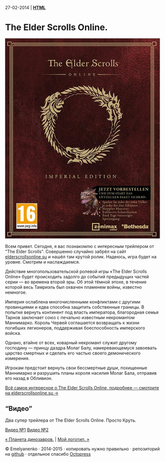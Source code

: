 27-02-2014 | **[HTML](http://andre-y-ru.github.io/p/2014/02/27/the-elder-scrolls.html)**

The Elder Scrolls Online.
=========================
![image](../../../../images/p/elder-scrolls.jpeg)

Всем привет. Сегодня, я вас познакомлю с интересным трейлером от "The Elder Scrolls". Совершенно случайно забрёл на сайт [elderscrollsonline.su](http://elderscrollsonline.su) и нашёл там крутой ролик. Надеюсь, игра будет на уровне. Смотрим и наслаждаемся.

Действие многопользовательской ролевой игры «The Elder Scrolls Online» будет происходить задолго до событий предыдущих частей серии — во времена второй эры. Об этой тёмной эпохе, в течение которой весь Тамриэль был охвачен пламенем войны, известно немногое.

Империя ослаблена многочисленными конфликтами с другими провинциями и едва способна защитить собственные границы. В попытке вернуть континент под власть императора, благородная семья Тарнов заключает союз с печально известным некромантом Маннимарко. Король Червей соглашается возвращать к жизни погибших легионеров, поддерживая боеспособность имперского войска.

Однако, втайне от всех, коварный некромант служит другому господину — принцу даэдра Молаг Балу, намеревающемуся завоевать царство смертных и сделать его частью своего демонического измерения.

Игрокам предстоит вернуть свои бессмертные души, похищенные Маннимарко и разрушить планы короля насилия Молаг Бала, отправив его назад в Обливион.

[Всё самое интересное о The Elder Scrolls Online, подробнее — смотрите на elderscrollsonline.su →](http://elderscrollsonline.su/the_elder_scrolls_online)

“Видео”
-------
Два супер трейлера от The Elder Scrolls Online. Просто Круть.

[Видео №1](http://youtube.com/embed/ekcKuFt0oME?feature=player_embedded)
[Видео №2](http://youtube.com/embed/0jNT5cMwxw0?feature=player_embedded)


[&laquo; Планета динозавров.](https://github.com/andre-y-ru/andre-y-ru.github.com/blob/master/p/2014/02/24/planeta-dinozavrov.md) | [Мой логотип. &raquo;](https://github.com/andre-y-ru/andre-y-ru.github.com/blob/master/p/2014/07/16/my-logos.md)

© Emelyanenko &middot; 2014-2015 · копировать нужно правильно · репозиторий на [github](https://github.com) · отдельное спасибо [Octopress](http://octopress.org)